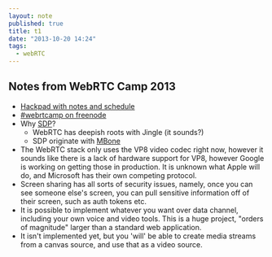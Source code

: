 ```yaml
---
layout: note
published: true
title: t1
date: "2013-10-20 14:24"
tags: 
  - webRTC
---
```


## Notes from WebRTC Camp 2013

- [Hackpad with notes and schedule](https://hackpad.com/WebRTC-Camp-2013-ViBwUIBkDGh)
- [#webrtcamp on freenode](irc://chat.us.freenode.net/webrtcamp)
- Why [SDP](http://en.wikipedia.org/wiki/Session_Description_Protocol)?  
    - WebRTC has deepish roots with Jingle (it sounds?)
    - SDP originate with [MBone](http://en.wikipedia.org/wiki/Mbone)
- The WebRTC stack only uses the VP8 video codec right now, however it sounds like there is a lack of hardware support for VP8, however Google is working on getting those in production.  It is unknown what Apple will do, and Microsoft has their own competing protocol.  
- Screen sharing has all sorts of security issues, namely, once you can see someone else's screen, you can pull sensitive information off of their screen, such as auth tokens etc.
- It is possible to implement whatever you want over data channel, including your own voice and video tools.  This is a huge project, "orders of magnitude" larger than a standard web application.
- It isn't implemented yet, but you 'will' be able to create media streams from a canvas source, and use that as a video source.
